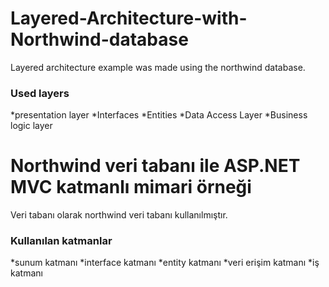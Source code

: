 # Layered-Architecture-with-Northwind-database
Layered architecture example was made using the northwind database.

### Used layers
*presentation layer
*Interfaces
*Entities
*Data Access Layer
*Business logic layer

# Northwind veri tabanı ile ASP.NET MVC katmanlı mimari örneği 
Veri tabanı olarak northwind veri tabanı kullanılmıştır.

### Kullanılan katmanlar
*sunum katmanı
*interface katmanı
*entity katmanı
*veri erişim katmanı
*iş katmanı
